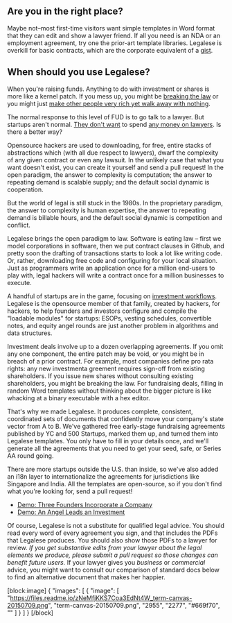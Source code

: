 ## Are you in the right place?

Maybe not–most first-time visitors want simple templates in Word format that they can edit and show a lawyer friend.  If all you need is an NDA or an employment agreement, try one the prior-art template libraries. Legalese is overkill for basic contracts, which are the corporate equivalent of a [gist](https://gist.github.com/discover).

## When should you use Legalese?

When you're raising funds. Anything to do with investment or shares is more like a kernel patch. If you mess up, you might be [breaking the law](http://statutes.agc.gov.sg/aol/search/display/view.w3p;ident=6974c138-3aa5-4405-bad8-b0b8fa534cd6,f532eb65-cbf2-4852-8836-327cc6dafc4d;page=0;query=DocId%3Ac3063e4b-61ed-4faf-8014-fabd5b998ed7%20Depth%3A0%20Status%3Ainforce;rec=0) or you might just [make other people very rich yet walk away with nothing](http://heidiroizen.tumblr.com/post/118473647305/how-to-build-a-unicorn-from-scratch-and-walk).

The normal response to this level of FUD is to go talk to a lawyer. But startups aren't normal. [They don't want](https://www.quora.com/Should-a-startup-be-spending-money-on-lawyers-during-the-pre-launch-phase) to spend [any money on lawyers](https://www.quora.com/Why-are-startups-and-other-small-companies-so-scared-of-hiring-lawyers). Is there a better way?

Opensource hackers are used to downloading, for free, entire stacks of abstractions which (with all due respect to lawyers), dwarf the complexity of any given contract or even any lawsuit. In the unlikely case that what you want doesn't exist, you can create it yourself and send a pull request! In the open paradigm, the answer to complexity is computation; the answer to repeating demand is scalable supply; and the default social dynamic is cooperation.

But the world of legal is still stuck in the 1980s. In the proprietary paradigm, the answer to complexity is human expertise, the answer to repeating demand is billable hours, and the default social dynamic is competition and conflict.

Legalese brings the open paradigm to law. Software is eating law – first we model corporations in software, then we put contract clauses in Github, and pretty soon the drafting of transactions starts to look a lot like writing code. Or, rather, downloading free code and configuring for your local situation. Just as programmers write an application once for a million end-users to play with, legal hackers will write a contract once for a million businesses to execute.

A handful of startups are in the game, focusing on [investment workflows](http://legalese.com/v1.0/page/present#workflow-solutions-for-startups). Legalese is the opensource member of that family, created by hackers, for hackers, to help founders and investors configure and compile the "loadable modules" for startups: ESOPs, vesting schedules, convertible notes, and equity angel rounds are just another problem in algorithms and data structures.

Investment deals involve up to a dozen overlapping agreements. If you omit any one component, the entire patch may be void, or you might be in breach of a prior contract. For example, most companies define pro rata rights: any new investmenta greement requires sign-off from existing shareholders. If you issue new shares without consulting existing shareholders, you might be breaking the law. For fundraising deals, filling in random Word templates without thinking about the bigger picture is like whacking at a binary executable with a hex editor.

That's why we made Legalese. It produces complete, consistent, coordinated sets of documents that confidently move your company's state vector from A to B. We've gathered free early-stage fundraising agreements published by YC and 500 Startups, marked them up, and turned them into Legalese templates. You only have to fill in your details once, and we'll generate all the agreements that you need to get your seed, safe, or Series AA round going.

There are more startups outside the U.S. than inside, so we've also added an i18n layer to internationalize the agreements for jurisdictions like Singapore and India. All the templates are open-source, so if you don't find what you're looking for, send a pull request!

* [Demo: Three Founders Incorporate a Company](https://legalese.com/docs/three-founders-incorporate-a-company) 
* [Demo: An Angel Leads an Investment](https://legalese.com/docs/angel-investment) 

Of course, Legalese is not a substitute for qualified legal advice. You should read every word of every agreement you sign, and that includes the PDFs that Legalese produces. You should also show those PDFs to a lawyer for review. _If you get substantive edits from your lawyer about the *legal* elements we produce, please submit a pull request so those changes can benefit future users._ If your lawyer gives you *business* or *commercial* advice, you might want to consult our comparison of standard docs below to find an alternative document that makes her happier.

[block:image]
{
  "images": [
    {
      "image": [
        "https://files.readme.io/zNeMfjKKS7Coa3EdNt4W_term-canvas-20150709.png",
        "term-canvas-20150709.png",
        "2955",
        "2277",
        "#669f70",
        ""
      ]
    }
  ]
}
[/block]
